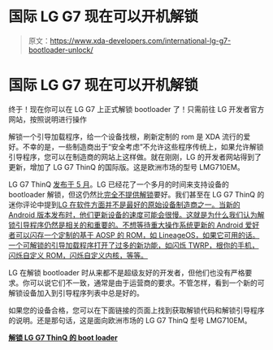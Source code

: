 # 国际 LG G7 现在可以开机解锁

> 原文：<https://www.xda-developers.com/international-lg-g7-bootloader-unlock/>

# 国际 LG G7 现在可以开机解锁

终于！现在你可以在 LG G7 上正式解锁 bootloader 了！只需前往 LG 开发者官方网站，按照说明进行操作

解锁一个引导加载程序，给一个设备找根，刷新定制的 rom 是 XDA 流行的爱好。不幸的是，一些制造商出于“安全考虑”不允许这些程序传统上，如果允许解锁引导程序，您可以在制造商的网站上这样做。就在刚刚，LG 的开发者网站得到了更新，增加了 LG G7 ThinQ 的国际版。这是欧洲市场的型号 LMG710EM。

LG G7 ThinQ [发布于 5 月](https://www.xda-developers.com/lg-g7-thinq-specifications/)。LG 已经花了一个多月的时间来支持设备的 bootloader 解锁，但这仍然比[完全不提供解锁](https://www.xda-developers.com/huawei-stop-providing-bootloader-unlock-codes/)要好。我们甚至在 LG G7 ThinQ 的迷你评论中提到[LG 在软件方面并不是最好的原始设备制造商之一。当新的 Android 版本发布时，他们更新设备的速度可能会很慢。这就是为什么我们认为解锁引导程序仍然是相关的和重要的。不想等待重大操作系统更新的 Android 爱好者可以闪存一个定制的基于 AOSP 的 ROM，如 LineageOS，如果它可用的话。一个可解锁的引导加载程序打开了过多的新功能，如闪烁 TWRP，根你的手机，闪烁自定义 ROM，闪烁自定义内核，等等。](https://www.xda-developers.com/lg-g7-thinq-mini-review-a-great-camera-and-beautiful-design-still-cant-help-lg-stand-out/)

LG 在解锁 bootloader 时从来都不是超级友好的开发者，但他们也没有严格要求。你可以说它们不一致，通常是由于运营商的要求。不管怎样，看到一个新的可解锁设备加入到引导程序列表中总是好的。

如果您的设备合格，您可以在下面链接的页面上找到获取解锁代码和解锁引导程序的说明。还是那句话，这是面向欧洲市场的 LG G7 ThinQ 型号 LMG710EM。

[**解锁 LG G7 ThinQ 的 boot loader**](http://developer.lge.com/resource/mobile/RetrieveBootloader.dev)